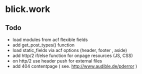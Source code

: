 # blick.work

## Todo

* load modules from acf flexible fields
* add get_post_types() function
* load static_fields via acf options (header, footer , aside)
* add http/2 if/else function for onpage resources (JS, CSS)
* on http/2 use header push for external files 
* add 404 contentpage ( see. http://www.audible.de/pderror )  
